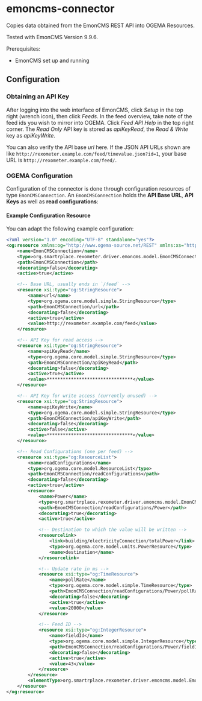 # emoncms-connector

Copies data obtained from the EmonCMS REST API into OGEMA Resources.

Tested with EmonCMS Version 9.9.6.

Prerequisites:
 * EmonCMS set up and running

## Configuration

### Obtaining an API Key

After logging into the web interface of EmonCMS, click _Setup_ in the
top right (wrench icon), then click _Feeds_.  In the feed overview, take
note of the feed ids you wish to mirror into OGEMA.  Click _Feed API
Help_ in the top right corner.  The _Read Only_ API key is stored as
_apiKeyRead_, the _Read & Write_ key as _apiKeyWrite_.

You can also verify the API base _url_ here.  If the JSON API URLs shown
are like `http://rexometer.example.com/feed/timevalue.json?id=1`, your
base URL is `http://rexometer.example.com/feed/`.

### OGEMA Configuration

Configuration of the connector is done through configuration resources
of type `EmonCMSConnection`.  An `EmonCMSConnection` holds the **API
Base URL**, **API Keys** as well as **read <!-- and write -->
configurations**:

#### Example Configuration Resource

You can adapt the following example configuration:

```xml
<?xml version="1.0" encoding="UTF-8" standalone="yes"?>
<og:resource xmlns:og="http://www.ogema-source.net/REST" xmlns:xs="http://www.w3.org/2001/XMLSchema" xmlns:xsi="http://www.w3.org/2001/XMLSchema-instance">
    <name>EmonCMSConnection</name>
    <type>org.smartrplace.rexometer.driver.emoncms.model.EmonCMSConnection</type>
    <path>EmonCMSConnection</path>
    <decorating>false</decorating>
    <active>true</active>

    <!-- Base URL, usually ends in `/feed` -->
    <resource xsi:type="og:StringResource">
        <name>url</name>
        <type>org.ogema.core.model.simple.StringResource</type>
        <path>EmonCMSConnection/url</path>
        <decorating>false</decorating>
        <active>true</active>
        <value>http://rexometer.example.com/feed</value>
    </resource>

    <!-- API Key for read access -->
    <resource xsi:type="og:StringResource">
        <name>apiKeyRead</name>
        <type>org.ogema.core.model.simple.StringResource</type>
        <path>EmonCMSConnection/apiKeyRead</path>
        <decorating>false</decorating>
        <active>true</active>
        <value>********************************</value>
    </resource>

    <!-- API Key for write access (currently unused) -->
    <resource xsi:type="og:StringResource">
        <name>apiKeyWrite</name>
        <type>org.ogema.core.model.simple.StringResource</type>
        <path>EmonCMSConnection/apiKeyWrite</path>
        <decorating>false</decorating>
        <active>false</active>
        <value>********************************</value>
    </resource>

    <!-- Read Configurations (one per feed) -->
    <resource xsi:type="og:ResourceList">
        <name>readConfigurations</name>
        <type>org.ogema.core.model.ResourceList</type>
        <path>EmonCMSConnection/readConfigurations</path>
        <decorating>false</decorating>
        <active>true</active>
        <resource>
            <name>Power</name>
            <type>org.smartrplace.rexometer.driver.emoncms.model.EmonCMSReadConfiguration</type>
            <path>EmonCMSConnection/readConfigurations/Power</path>
            <decorating>true</decorating>
            <active>true</active>

            <!-- Destination to which the value will be written -->
            <resourcelink>
                <link>building/electricityConnection/totalPower</link>
                <type>org.ogema.core.model.units.PowerResource</type>
                <name>destination</name>
            </resourcelink>

            <!-- Update rate in ms -->
            <resource xsi:type="og:TimeResource">
                <name>pollRate</name>
                <type>org.ogema.core.model.simple.TimeResource</type>
                <path>EmonCMSConnection/readConfigurations/Power/pollRate</path>
                <decorating>false</decorating>
                <active>true</active>
                <value>20000</value>
            </resource>

            <!-- Feed ID -->
            <resource xsi:type="og:IntegerResource">
                <name>fieldId</name>
                <type>org.ogema.core.model.simple.IntegerResource</type>
                <path>EmonCMSConnection/readConfigurations/Power/fieldId</path>
                <decorating>false</decorating>
                <active>true</active>
                <value>43</value>
            </resource>
        </resource>
        <elementType>org.smartrplace.rexometer.driver.emoncms.model.EmonCMSReadConfiguration</elementType>
    </resource>
</og:resource>
```
